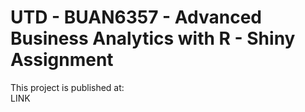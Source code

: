 # UTD - BUAN6357 - Advanced Business Analytics with R - Shiny Assignment

This project is published at:  
LINK
